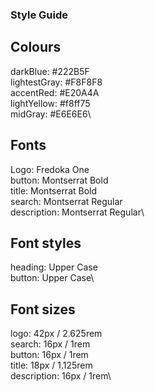 ### Style Guide

## Colours

darkBlue: #222B5F\
lightestGray: #F8F8F8\
accentRed: #E20A4A\
lightYellow: #f8ff75\
midGray: #E6E6E6\

## Fonts

Logo: Fredoka One\
button: Montserrat Bold\
title: Montserrat Bold\
search: Montserrat Regular\
description: Montserrat Regular\

## Font styles

heading: Upper Case\
button: Upper Case\

## Font sizes

logo: 42px / 2.625rem\
search: 16px / 1rem\
button: 16px / 1rem\
title: 18px / 1.125rem\
description: 16px / 1rem\
